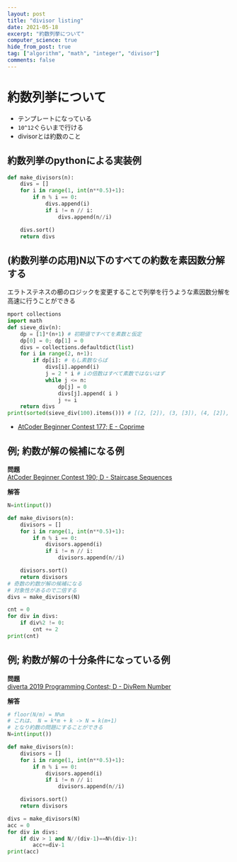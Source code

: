 ```yaml
---
layout: post
title: "divisor listing"
date: 2021-05-18
excerpt: "約数列挙について"
computer_science: true
hide_from_post: true
tag: ["algorithm", "math", "integer", "divisor"]
comments: false
---
```



# 約数列挙について
 - テンプレートになっている  
 - `10^12`ぐらいまで行ける  
 - divisorとは約数のこと

## 約数列挙のpythonによる実装例

```python
def make_divisors(n):
    divs = []
    for i in range(1, int(n**0.5)+1):
        if n % i == 0:
            divs.append(i)
            if i != n // i:
                divs.append(n//i)

    divs.sort()
    return divs
```

## (約数列挙の応用)N以下のすべての約数を素因数分解する
エラトステネスの櫛のロジックを変更することで列挙を行うような素因数分解を高速に行うことができる

```python
mport collections
import math
def sieve_div(n):
    dp = [1]*(n+1) # 初期値ですべてを素数と仮定
    dp[0] = 0; dp[1] = 0
    divs = collections.defaultdict(list)
    for i in range(2, n+1):
        if dp[i]: # もし素数ならば
            divs[i].append(i)
            j = 2 * i # iの倍数はすべて素数ではないはず
            while j <= n:
                dp[j] = 0
                divs[j].append( i )
                j += i 
    return divs
print(sorted(sieve_div(100).items())) # [(2, [2]), (3, [3]), (4, [2]), (5, [5]), (6, [2, 3]), (7, [7]), (8, [2]), (9, [3]), (10, [2, 5]), (11, [11]), (12, [2, 3]), (13, [13]), (14, [2, 7]), ...
```
 - [AtCoder Beginner Contest 177; E - Coprime](https://atcoder.jp/contests/abc177/tasks/abc177_e)

## 例; 約数が解の候補になる例

**問題**  
[AtCoder Beginner Contest 190; D - Staircase Sequences](https://atcoder.jp/contests/abc190/tasks/abc190_d)

**解答**  

```python
N=int(input())

def make_divisors(n):
    divisors = []
    for i in range(1, int(n**0.5)+1):
        if n % i == 0:
            divisors.append(i)
            if i != n // i:
                divisors.append(n//i)

    divisors.sort()
    return divisors
# 奇数の約数が解の候補になる
# 対象性があるので二倍する
divs = make_divisors(N)

cnt = 0
for div in divs:
    if div%2 != 0:
        cnt += 2
print(cnt)
```

## 例; 約数が解の十分条件になっている例

**問題**  
[diverta 2019 Programming Contest; D - DivRem Number](https://atcoder.jp/contests/diverta2019/tasks/diverta2019_d)  

**解答**  
```python
# floor(N/m) = N%m
# これは、 N = k*m + k -> N = k(m+1)
# となり約数の問題にすることができる
N=int(input())

def make_divisors(n):
    divisors = []
    for i in range(1, int(n**0.5)+1):
        if n % i == 0:
            divisors.append(i)
            if i != n // i:
                divisors.append(n//i)

    divisors.sort()
    return divisors

divs = make_divisors(N)
acc = 0
for div in divs:
    if div > 1 and N//(div-1)==N%(div-1):
        acc+=div-1
print(acc)
```

